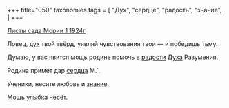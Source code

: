 +++
title="050"
taxonomies.tags = [
 "Дух",
 "сердце",
 "радость",
 "знание",
]
+++

[Листы сада Мории 1 1924г](/agni/1924)

Ловец, [дух](/tags/Дух) твой твёрд, уявляй чувствования твои — и победишь тьму.   

Думаю, у вас явится мощь родине помочь в [радости](/tags/радость) [Духа](/tags/Дух) Разумения.   

Родина примет дар [сердца](/tags/сердце) М.˙.   

Ученики, несите любовь и [знание](/tags/знание).   

Мощь улыбка несёт.   

